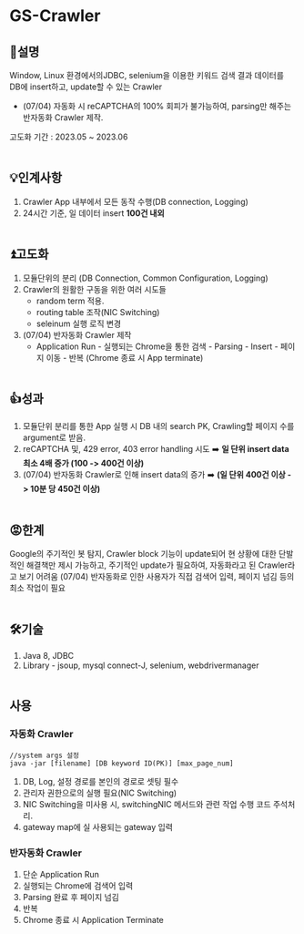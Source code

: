 # GS-Crawler

## 📝설명
Window, Linux 환경에서의JDBC, selenium을 이용한 키워드 검색 결과 데이터를 DB에 insert하고, update할 수 있는 Crawler

+ (07/04) 자동화 시 reCAPTCHA의 100% 회피가 불가능하여, parsing만 해주는 반자동화 Crawler 제작.

고도화 기간 : 2023.05 ~ 2023.06
<br><br>


## 💡인계사항
1. Crawler App 내부에서 모든 동작 수행(DB connection, Logging)
2. 24시간 기준, 일 데이터 insert **100건 내외**
<br><br>

## ⏫고도화
1. 모듈단위의 분리 (DB Connection, Common Configuration, Logging)
2. Crawler의 원활한 구동을 위한 여러 시도들
   - random term 적용.
   - routing table 조작(NIC Switching)
   - seleinum 실행 로직 변경
3. (07/04) 반자동화 Crawler 제작
   - Application Run - 실행되는 Chrome을 통한 검색 - Parsing - Insert - 페이지 이동 - 반복 (Chrome 종료 시 App terminate)
<br><br>

## 👍성과
1. 모듈단위 분리를 통한 App 실행 시 DB 내의 search PK, Crawling할 페이지 수를 argument로 받음.
2. reCAPTCHA 및, 429 error, 403 error handling 시도 ➡️ **일 단위 insert data 최소 4배 증가 (100 -> 400건 이상)**
3. (07/04) 반자동화 Crawler로 인해 insert data의 증가 ➡️ **(일 단위 400건 이상 -> 10분 당 450건 이상)**
<br><br>

## 😡한계
Google의 주기적인 봇 탐지, Crawler block 기능이 update되어 현 상황에 대한 단발적인 해결책만 제시 가능하고, 주기적인 update가 필요하여, 자동화라고 된 Crawler라고 보기 어려움
(07/04) 반자동화로 인한 사용자가 직접 검색어 입력, 페이지 넘김 등의 최소 작업이 필요
<br><br>

## 🛠️기술
1. Java 8, JDBC
2. Library - jsoup, mysql connect-J, selenium, webdrivermanager
<br><br>

## 사용

### 자동화 Crawler
```
//system args 설정
java -jar [filename] [DB keyword ID(PK)] [max_page_num]
```
1. DB, Log, 설정 경로를 본인의 경로로 셋팅 필수
2. 관리자 권한으로의 실행 필요(NIC Switching)
3. NIC Switching을 미사용 시, switchingNIC 메서드와 관련 작업 수행 코드 주석처리.
4. gateway map에 실 사용되는 gateway 입력

### 반자동화 Crawler
1. 단순 Application Run
2. 실행되는 Chrome에 검색어 입력
3. Parsing 완료 후 페이지 넘김
4. 반복
5. Chrome 종료 시 Application Terminate
